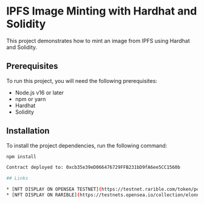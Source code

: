 # IPFS Image Minting with Hardhat and Solidity

This project demonstrates how to mint an image from IPFS using Hardhat and Solidity.

## Prerequisites

To run this project, you will need the following prerequisites:

* Node.js v16 or later
* npm or yarn
* Hardhat
* Solidity

## Installation

To install the project dependencies, run the following command:

```bash
npm install

Contract deployed to: 0xcb35e39eD066476729FFB231bD9fA6ee5CC1560b

## Links

* [NFT DISPLAY ON OPENSEA TESTNET](https://testnet.rarible.com/token/polygon/0x67aB99bE4A638981b0ED3E374f419FF7D86fBa26:1)
* [NFT DISPLAY ON RARIBLE](https://testnets.opensea.io/collection/elonnft-6)


